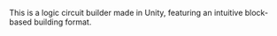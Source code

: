 This is a logic circuit builder made in Unity, featuring an intuitive block-based building format. 
